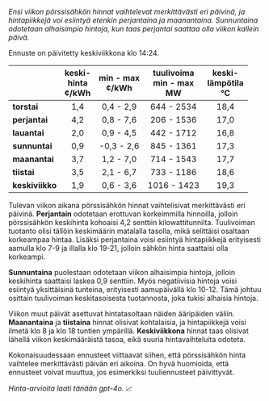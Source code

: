 *Ensi viikon pörssisähkön hinnat vaihtelevat merkittävästi eri päivinä, ja hintapiikkejä voi esiintyä etenkin perjantaina ja maanantaina. Sunnuntaina odotetaan alhaisimpia hintoja, kun taas perjantai saattaa olla viikon kallein päivä.*

Ennuste on päivitetty keskiviikkona klo 14:24.

|               | keski-<br>hinta<br>¢/kWh | min - max<br>¢/kWh | tuulivoima<br>min - max<br>MW | keski-<br>lämpötila<br>°C |
|:-------------|:----------------:|:----------------:|:-------------:|:-------------:|
| **torstai**  |      1,4         |      0,4 - 2,9   |  644 - 2534   |     18,4      |
| **perjantai**|      4,2         |      0,8 - 7,6   |  206 - 1536   |     17,0      |
| **lauantai** |      2,0         |      0,9 - 4,5   |  442 - 1712   |     16,8      |
| **sunnuntai**|      0,9         |     -0,3 - 2,6   |  845 - 1361   |     17,3      |
| **maanantai**|      3,7         |      1,2 - 7,0   |  714 - 1543   |     17,7      |
| **tiistai**  |      3,5         |      2,1 - 6,7   |  733 - 1186   |     18,6      |
| **keskiviikko**|    1,9         |      0,6 - 3,6   | 1016 - 1423   |     19,3      |

Tulevan viikon aikana pörssisähkön hinnat vaihtelisivat merkittävästi eri päivinä. **Perjantain** odotetaan erottuvan korkeimmilla hinnoilla, jolloin pörssisähkön keskihinta kohoaisi 4,2 senttiin kilowattitunnilta. Tuulivoiman tuotanto olisi tällöin keskimäärin matalalla tasolla, mikä selittäisi osaltaan korkeampaa hintaa. Lisäksi perjantaina voisi esiintyä hintapiikkejä erityisesti aamulla klo 7-9 ja illalla klo 19-21, jolloin sähkön hinta saattaisi olla korkeampi.

**Sunnuntaina** puolestaan odotetaan viikon alhaisimpia hintoja, jolloin keskihinta saattaisi laskea 0,9 senttiin. Myös negatiivisia hintoja voisi esiintyä yksittäisinä tunteina, erityisesti aamupäivällä klo 10-12. Tämä johtuu osittain tuulivoiman keskitasoisesta tuotannosta, joka tukisi alhaisia hintoja.

Viikon muut päivät asettuvat hintatasoltaan näiden ääripäiden väliin. **Maanantaina** ja **tiistaina** hinnat olisivat kohtalaisia, ja hintapiikkejä voisi ilmetä klo 8 ja klo 18 tuntien ympärillä. **Keskiviikkona** hinnat taas olisivat lähellä viikon keskimääräistä tasoa, eikä suuria hintavaihteluita odoteta.

Kokonaisuudessaan ennusteet viittaavat siihen, että pörssisähkön hinta vaihtelee merkittävästi päivän eri aikoina. On hyvä huomioida, että ennusteet voivat muuttua, jos esimerkiksi tuuliennusteet päivittyvät. 

*Hinta-arvioita laati tänään gpt-4o.* 📈
